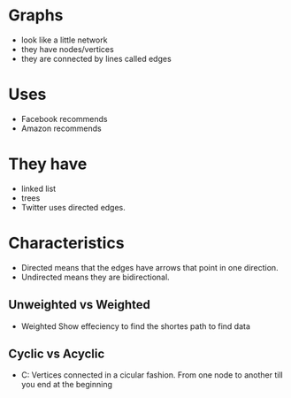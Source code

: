 # Graphs
- look like a little network
- they have nodes/vertices
- they are connected by lines called edges


# Uses
- Facebook recommends 
- Amazon recommends 

# They have
- linked list
- trees
- Twitter uses directed edges.

# Characteristics
- Directed means that the edges have arrows that point in one direction.
- Undirected means they are bidirectional.
## Unweighted vs Weighted
- Weighted Show effeciency to find the shortes path to find data

## Cyclic vs Acyclic
- C: Vertices connected in a cicular fashion. From one node to another till you end at the beginning

